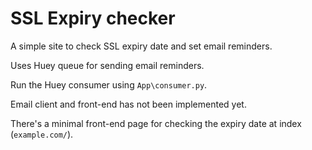 # SSL Expiry checker

A simple site to check SSL expiry date and set email reminders.

Uses Huey queue for sending email reminders.

Run the Huey consumer using `App\consumer.py`.

Email client and front-end has not been implemented yet.

There's a minimal front-end page for checking the expiry date at index (`example.com/`).




